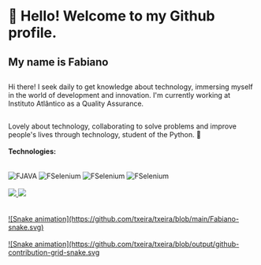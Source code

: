 # 👋 Hello! Welcome to my Github profile.
## My name is Fabiano

##
Hi there! I seek daily to get knowledge about technology, immersing myself in the world of development and innovation. I'm currently working at Instituto Atlântico as a Quality Assurance.
##

Lovely about technology, collaborating to solve problems and improve people's lives through technology, student of the Python. :rocket: 
<br>
<br>
**Technologies:**
<div style="display: inline_block"><br>
  <img align="center" alt="FJAVA" height="33" width="40" src="https://cdn.jsdelivr.net/gh/devicons/devicon/icons/java/java-original.svg" />
  <img align="center" alt="FSelenium" height="33" width="40" src="https://cdn.jsdelivr.net/gh/devicons/devicon/icons/selenium/selenium-original.svg" />
  <img align="center" alt="FSelenium" height="33" width="40" src="https://cdn.jsdelivr.net/gh/devicons/devicon/icons/python/python-original.svg" />
  <img align="center" alt="FSelenium" height="33" width="40" src="https://cdn.jsdelivr.net/gh/devicons/devicon/icons/github/github-original.svg" />

<br>
<br>

<div>
<a href="https://github.com/seu-usuário-aqui">
<img height="180em" src="https://github-readme-stats.vercel.app/api/top-langs/?username=txeira&layout=compact&langs_count=7&theme=dracula"/>
<img height="180em" src="https://github-readme-stats.vercel.app/api?username=txeira&show_icons=true&theme=dracula&include_all_commits=true&count_private=true"/>
</div>

<br>
<br>

<div> 
  ![Snake animation](https://github.com/txeira/txeira/blob/main/Fabiano-snake.svg)
  <br>
<br>
  ![Snake animation](https://github.com/txeira/txeira/blob/output/github-contribution-grid-snake.svg
</div>
